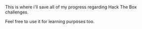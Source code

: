 This is where i'll save all of my progress regarding Hack The Box challenges.

Feel free to use it for learning purposes too.
